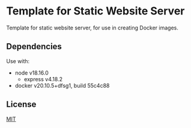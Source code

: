 # Template for Static Website Server

Template for static website server, for use in creating Docker images.

## Dependencies

Use with:

* node v18.16.0
    * express v4.18.2
* docker v20.10.5+dfsg1, build 55c4c88

## License

[MIT](https://github.com/mmarkovic85/js-temp-static-website-server/blob/main/LICENSE)